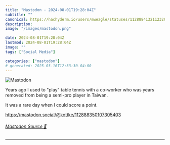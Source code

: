 ```yaml
---
title: "Mastodon - 2024-08-01T19:28:04Z"
subtitle: ""
canonical: https://hachyderm.io/users/mweagle/statuses/112888413211232928
description:
image: "/images/mastodon.png"

date: 2024-08-01T19:28:04Z
lastmod: 2024-08-01T19:28:04Z
image: ""
tags: ["Social Media"]

categories: ["mastodon"]
# generated: 2025-03-16T12:33:30-04:00
---
```

![Mastodon](/images/mastodon.png)

<p>Years ago I used to &quot;play&quot; table tennis with a co-worker who was years removed from being a semi-pro player in Taiwan. </p><p>It was a rare day when I could score a point.</p><p><a href="https://mastodon.social/@kottke/112888350107305403" target="_blank" rel="nofollow noopener noreferrer" translate="no"><span class="invisible">https://</span><span class="ellipsis">mastodon.social/@kottke/112888</span><span class="invisible">350107305403</span></a></p>


###### [Mastodon Source 🐘](https://hachyderm.io/@mweagle/112888413211232928)

___
